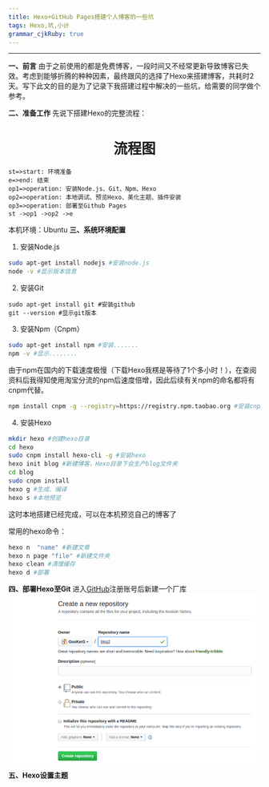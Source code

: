 ```yaml
---
title: Hexo+GitHub Pages搭建个人博客的一些坑
tags: Hexo,坑,小计
grammar_cjkRuby: true
---
```

----------
**一、前言**
由于之前使用的都是免费博客，一段时间又不经常更新导致博客已失效。考虑到能够折腾的种种因素，最终跟风的选择了Hexo来搭建博客，共耗时2天。写下此文的目的是为了记录下我搭建过程中解决的一些坑，给需要的同学做个参考。



**二、准备工作**
先说下搭建Hexo的完整流程：
# <center> 流程图
``` flow!
st=>start: 环境准备
e=>end: 结束
op1=>operation: 安装Node.js、Git、Npm、Hexo
op2=>operation: 本地调试、预览Hexo、美化主题、插件安装
op3=>operation: 部署至Github Pages
st ->op1 ->op2 ->e
```
本机环境：Ubuntu 
**三、系统环境配置**

 1. 安装Node.js

``` zsh
sudo apt-get install nodejs #安装node.js
node -v #显示版本信息
```

 2. 安装Git

``` zsh?linenums
sudo apt-get install git #安装github
git --version #显示git版本
```


 3. 安装Npm（Cnpm）

``` zsh
sudo apt-get install npm #安装.......
npm -v #显示........
```
由于npm在国内的下载速度极慢（下载Hexo我楞是等待了1个多小时！），在查阅资料后我得知使用淘宝分流的npm后速度倍增，因此后续有关npm的命名都将有cnpm代替。

``` zsh
npm install cnpm -g --registry=https://registry.npm.taobao.org #安装cnpm
```

 4. 安装Hexo
 
 

``` zsh
mkdir hexo #创建hexo目录
cd hexo 
sudo cnpm install hexo-cli -g #安装hexo
hexo init blog #新建博客，Hexo目录下会生产blog文件夹
cd blog
sudo cnpm install 
hexo g #生成、编译
hexo s #本地预览 
```
这时本地搭建已经完成，可以在本机预览自己的博客了

常用的hexo命令：

``` zsh
hexo n  "name" #新建文章
hexo n page "file" #新建文件夹
hexo clean #清理缓存
hexo d #部署
```
**四、部署Hexo至Git**
进入[GitHub][1]注册账号后新建一个厂库
![enter description here][2]
**五、Hexo设置主题**
 


  [1]: http://github.com
  [2]: ./images/1505631092291.jpg
